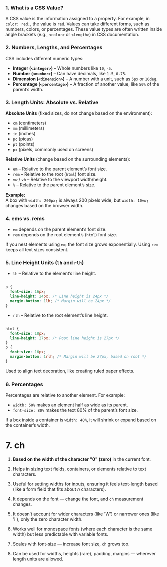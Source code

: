 
### **1. What is a CSS Value?**

A CSS value is the information assigned to a property. For example, in `color: red;`, the value is `red`. Values can take different forms, such as numbers, colors, or percentages. These value types are often written inside angle brackets (e.g., `<color>` or `<length>`) in CSS documentation.

### **2. Numbers, Lengths, and Percentages**

CSS includes different numeric types:

- **Integer (`<integer>`)** – Whole numbers like `10`, `-5`.
- **Number (`<number>`)** – Can have decimals, like `1.5`, `0.75`.
- **Dimension (`<dimension>`)** – A number with a unit, such as `5px` or `10deg`.
- **Percentage (`<percentage>`)** – A fraction of another value, like `50%` of the parent’s width.

### **3. Length Units: Absolute vs. Relative**

**Absolute Units** (fixed sizes, do not change based on the environment):

- `cm` (centimeters)
- `mm` (millimeters)
- `in` (inches)
- `pc` (picas)
- `pt` (points)
- `px` (pixels, commonly used on screens)

**Relative Units** (change based on the surrounding elements):

- `em` – Relative to the parent element’s font size.
- `rem` – Relative to the root (`html`) font size.
- `vw` / `vh` – Relative to the viewport width/height.
- `%` – Relative to the parent element’s size.

**Example:**  
A box with `width: 200px;` is always 200 pixels wide, but `width: 10vw;` changes based on the browser width.

### **4. ems vs. rems**

- `em` depends on the parent element’s font size.
- `rem` depends on the root element’s (`html`) font size.

If you nest elements using `em`, the font size grows exponentially. Using `rem` keeps all text sizes consistent.

### **5. Line Height Units (`lh` and `rlh`)**

- `lh` – Relative to the element’s line height.

```css

p {
  font-size: 16px;
  line-height: 24px; /* Line height is 24px */
  margin-bottom: 1lh; /* Margin will be 24px */
}
```

- `rlh` – Relative to the root element’s line height.

```css

html {
  font-size: 18px;
  line-height: 27px; /* Root line height is 27px */
}
p {
  font-size: 16px;
  margin-bottom: 1rlh; /* Margin will be 27px, based on root */
}
```

Used to align text decoration, like creating ruled paper effects.

### **6. Percentages**

Percentages are relative to another element. For example:

- `width: 50%` makes an element half as wide as its parent.
- `font-size: 80%` makes the text 80% of the parent’s font size.

If a box inside a container is `width: 40%`, it will shrink or expand based on the container’s width.



# 7. ch


1. **Based on the width of the character "0" (zero)** in the current font.
    
2. Helps in sizing text fields, containers, or elements relative to text characters.
    
3. Useful for setting widths for inputs, ensuring it feels text-length based (like a form field that fits about _n_ characters).
    
4. It depends on the font — change the font, and `ch` measurement changes.
    
5. It doesn’t account for wider characters (like 'W') or narrower ones (like 'i'), only the zero character width.
    
6. Works well for monospace fonts (where each character is the same width) but less predictable with variable fonts.
    
7. Scales with font-size — increase font size, `ch` grows too.
    
8. Can be used for widths, heights (rare), padding, margins — wherever length units are allowed.
    
